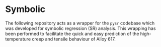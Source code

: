 # Symbolic

The following repository acts as a wrapper for the `pysr` codebase which was developed for symbolic regression (SR) analysis. This wrapping has been performed to facilitate the quick and easy prediction of the high-temperature creep and tensile behaviour of Alloy 617.

